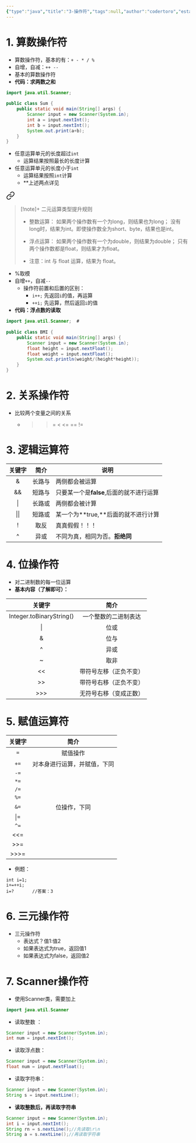 ```yaml
---
{"type":"java","title":"3-操作符","tags":null,"author":"codertoro","establish":"2025-03-15","update":"2025-03-15","dg-publish":true,"permalink":"/Projects/Java/3-操作符/","dgPassFrontmatter":true,"created":"2025-03-15T14:28:49.097+08:00","updated":"2025-03-17T17:42:14.208+08:00"}
---
```


# 1. 算数操作符
- 算数操作符，基本的有：`+ - * / %`
- 自增，自减：`++ --`
- 基本的算数操作符
- **代码：求两数之和**

```java
import java.util.Scanner;  
  
public class Sum {  
    public static void main(String[] args) {  
        Scanner input = new Scanner(System.in);  
        int a = input.nextInt();  
        int b = input.nextInt();  
        System.out.print(a+b);  
    }  
}
```
- 任意运算单元的长度超过`int`
	- 运算结果按照最长的长度计算
- 任意运算单元的长度小于`int`
	- 运算结果按照`int`计算
	- **上述两点详见
<div class="transclusion internal-embed is-loaded"><a class="markdown-embed-link" href="/projects/java/2/#0bc6b5" aria-label="Open link"><svg xmlns="http://www.w3.org/2000/svg" width="24" height="24" viewBox="0 0 24 24" fill="none" stroke="currentColor" stroke-width="2" stroke-linecap="round" stroke-linejoin="round" class="svg-icon lucide-link"><path d="M10 13a5 5 0 0 0 7.54.54l3-3a5 5 0 0 0-7.07-7.07l-1.72 1.71"></path><path d="M14 11a5 5 0 0 0-7.54-.54l-3 3a5 5 0 0 0 7.07 7.07l1.71-1.71"></path></svg></a><div class="markdown-embed">



 > [!note]+ 二元运算类型提升规则
> - 整数运算：
>  如果两个操作数有一个为long，则结果也为long；
>   没有long时，结果为int。即使操作数全为short、byte，结果也是int。
> 
> - 浮点运算：
>   如果两个操作数有一个为double，则结果为double；
>  只有两个操作数都是float，则结果才为float。
> 
> - 注意：int 与 float 运算，结果为 float。 

</div></div>

- %取模
- 自增`++`，自减`--`
	- 操作符前置和后置的区别：
		- `i++;` 先返回`i`的值，再运算
		- `++i;` 先运算，然后返回`i`的值
- **代码：浮点数的读取**

```java
import java.util.Scanner;  # 
  
public class BMI {  
    public static void main(String[] args) {  
        Scanner input = new Scanner(System.in);  
        float height = input.nextFloat();  
        float weight = input.nextFloat();  
        System.out.println(weight/(height*height));  
    }  
}
```
# 2. 关系操作符
- 比较两个变量之间的关系
	- > >= < <=  ==  !=

# 3. 逻辑运算符
| 关键字  | 简介  | 说明                        |
| :--: | :-: | ------------------------- |
|  &   | 长路与 | 两侧都会被运算                   |
|  &&  | 短路与 | 只要某一个是**false**,后面的就不进行运算 |
|  \|  | 长路或 | 两侧都会被计算                   |
| \|\| | 短路或 | 某一个为**true,**后面的就不进行计算    |
|  !   | 取反  | 真真假假！！！                   |
|  ^   | 异或  | 不同为真，相同为否。**拒绝同**         |
# 4. 位操作符
- 对二进制数的每一位运算
- **基本内容（了解即可）：**

|           关键字            |     简介      |
| :----------------------: | :---------: |
| Integer.toBinaryString() | 一个整数的二进制表达  |
|            \|            |     位或      |
|            &             |     位与      |
|            ^             |     异或      |
|            ~             |     取非      |
|            <<            | 带符号左移（正负不变） |
|            >>            | 带符号右移（正负不变） |
|           >>>            | 无符号右移（变成正数） |
# 5. 赋值运算符

| 关键字  |       简介       |
| :--: | :------------: |
| `=`  |      赋值操作      |
| `+=` | 对本身进行运算，并赋值，下同 |
| `-=` |                |
| `*=` |                |
| `/=` |                |
| `%=` |                |
| `&=` |     位操作，下同     |
| \|=  |                |
| `^=` |                |
| <<=  |                |
| >>=  |                |
| >>>= |                |
- 例题：
```
int i=1;
i+=++i;
i=?       //答案：3
```
# 6. 三元操作符
- 三元操作符
	- 表达式？值1:值2
	- 如果表达式为true，返回值1
	- 如果表达式为false，返回值2

# 7. Scanner操作符
- 使用Scanner类，需要加上
```java
import java.util.Scanner
```
- 读取整数 ：
```java
Scanner input = new Scanner(System.in);
int num = input.nextInt();
```
- 读取浮点数：
```java
Scanner input = new Scanner(System.in);
float num = input.nextFloat();
```
- 读取字符串：
```java
Scanner input = new Scanner(System.in);
String s = input.nextLine();
```
- **读取整数后，再读取字符串**
```java
Scanner input = new Scanner(System.in);
int i = input.nextInt();
String rn = s.nextLine();//先读取\r\n
String a = s.nextLine();//再读取字符串
```
